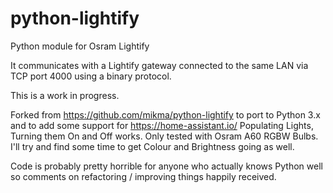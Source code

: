 python-lightify
===============

Python module for Osram Lightify

It communicates with a Lightify gateway connected to the same LAN via
TCP port 4000 using a binary protocol.

This is a work in progress.

Forked from https://github.com/mikma/python-lightify to port to Python 3.x and to add some support for https://home-assistant.io/
Populating Lights, Turning them On and Off works. Only tested with Osram A60 RGBW Bulbs. I'll try and find some time to get Colour and Brightness going as well.

Code is probably pretty horrible for anyone who actually knows Python well so comments on refactoring / improving things happily received.
